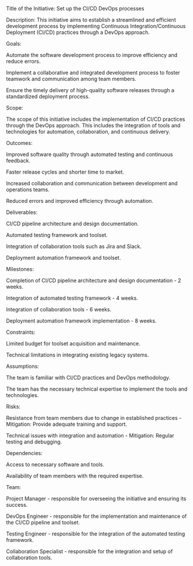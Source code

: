 Title of the Initiative: Set up the CI/CD DevOps processes

Description: This initiative aims to establish a streamlined and efficient development process by implementing Continuous Integration/Continuous Deployment (CI/CD) practices through a DevOps approach.

Goals:

Automate the software development process to improve efficiency and reduce errors.

Implement a collaborative and integrated development process to foster teamwork and communication among team members.

Ensure the timely delivery of high-quality software releases through a standardized deployment process.

Scope:

The scope of this initiative includes the implementation of CI/CD practices through the DevOps approach. This includes the integration of tools and technologies for automation, collaboration, and continuous delivery.

Outcomes:

Improved software quality through automated testing and continuous feedback.

Faster release cycles and shorter time to market.

Increased collaboration and communication between development and operations teams.

Reduced errors and improved efficiency through automation.

Deliverables:

CI/CD pipeline architecture and design documentation.

Automated testing framework and toolset.

Integration of collaboration tools such as Jira and Slack.

Deployment automation framework and toolset.

Milestones:

Completion of CI/CD pipeline architecture and design documentation - 2 weeks.

Integration of automated testing framework - 4 weeks.

Integration of collaboration tools - 6 weeks.

Deployment automation framework implementation - 8 weeks.

Constraints:

Limited budget for toolset acquisition and maintenance.

Technical limitations in integrating existing legacy systems.

Assumptions:

The team is familiar with CI/CD practices and DevOps methodology.

The team has the necessary technical expertise to implement the tools and technologies.

Risks:

Resistance from team members due to change in established practices - Mitigation: Provide adequate training and support.

Technical issues with integration and automation - Mitigation: Regular testing and debugging.

Dependencies:

Access to necessary software and tools.

Availability of team members with the required expertise.

Team:

Project Manager - responsible for overseeing the initiative and ensuring its success.

DevOps Engineer - responsible for the implementation and maintenance of the CI/CD pipeline and toolset.

Testing Engineer - responsible for the integration of the automated testing framework.

Collaboration Specialist - responsible for the integration and setup of collaboration tools.
